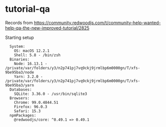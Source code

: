 # tutorial-qa
Records from https://community.redwoodjs.com/t/community-help-wanted-help-qa-the-new-improved-tutorial/2825

Starting setup
```
  System:
    OS: macOS 12.2.1
    Shell: 5.8 - /bin/zsh
  Binaries:
    Node: 16.13.1 - /private/var/folders/y3/n2p741pj7vq9ckj9jrmlbp6m0000gn/T/xfs-9be95ba3/node
    Yarn: 3.2.0 - /private/var/folders/y3/n2p741pj7vq9ckj9jrmlbp6m0000gn/T/xfs-9be95ba3/yarn
  Databases:
    SQLite: 3.36.0 - /usr/bin/sqlite3
  Browsers:
    Chrome: 99.0.4844.51
    Firefox: 96.0.3
    Safari: 15.3
  npmPackages:
    @redwoodjs/core: ^0.49.1 => 0.49.1 
```
